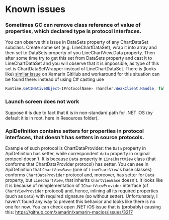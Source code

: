 # Known issues

### Sometimes GC can remove class reference of value of properties, which declared type is protocol interfaces.
You can observe this issue in DataSets property of any ChartDataSet subclass. Create some set
(e.g. LineChartDataSet), wrap it into array and then set to DataSets property of you LineChartView.Data property.
Then after some time try to get this set from DataSets property and cast it to LineChartDataSet and you will observe that
it is impossible, as type of this set is ChartDataSetWrapper instead of LineChartDataSet.
There is (looks like) [similar issue](https://github.com/xamarin/xamarin-macios/issues/3887) on Xamarin GitHub and
workaround for this situation can be found there: instead of using C# casting use
```csharp
Runtime.GetINativeObject<IProtocolName> (handler.WeakClient.Handle, false);
```

### Launch screen does not work
Suppose it is due to fact that it is in non-standard path for .NET iOS (by default it is in root, here in Resources folder).

### ApiDefinition contains setters for properties in protocol interfaces, that doesn't has setters in source protocols.
Example of such protocol is ChartDataProvider: the `Data` property in ApiDefinition has setter, while correspondent
`data` property in original protocol doesn't. It is because `Data` property in `LineChartView` class 
(that conforms that ChartDataProvider protocol) has setter.
You can see in ApiDefinition that `ChartViewBase` (one of `LineChartView`'s base classes) conforms `ChartDataProvider`
protocol and, moreover, has setter for `Data` property, but `LineChartView`, that inherits `ChartViewBase` doesn't.
It looks like it is because of reimplementation of `IChartViewProvider` interface (of `ChartViewProvider` protocol) and,
hence, inlining all its required properties (such as `Data`) with required signature (so without setter).
Unfortunately, I haven't found any way to prevent this behavior and looks like there is no one for now.
You can check open .NET iOS issue that is (probably) causing this: https://github.com/xamarin/xamarin-macios/issues/3217
